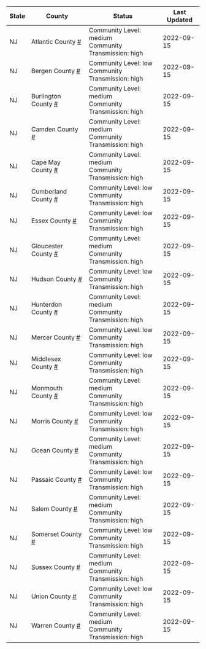 State | County | Status | Last Updated
--- | --- | --- | --- 
NJ | Atlantic County <a href="#atlantic_county">#</a> | <a name="atlantic_county"></a>Community Level: medium<br/>Community Transmission: high | 2022-09-15
NJ | Bergen County <a href="#bergen_county">#</a> | <a name="bergen_county"></a>Community Level: low<br/>Community Transmission: high | 2022-09-15
NJ | Burlington County <a href="#burlington_county">#</a> | <a name="burlington_county"></a>Community Level: medium<br/>Community Transmission: high | 2022-09-15
NJ | Camden County <a href="#camden_county">#</a> | <a name="camden_county"></a>Community Level: medium<br/>Community Transmission: high | 2022-09-15
NJ | Cape May County <a href="#cape_may_county">#</a> | <a name="cape_may_county"></a>Community Level: medium<br/>Community Transmission: high | 2022-09-15
NJ | Cumberland County <a href="#cumberland_county">#</a> | <a name="cumberland_county"></a>Community Level: low<br/>Community Transmission: high | 2022-09-15
NJ | Essex County <a href="#essex_county">#</a> | <a name="essex_county"></a>Community Level: low<br/>Community Transmission: high | 2022-09-15
NJ | Gloucester County <a href="#gloucester_county">#</a> | <a name="gloucester_county"></a>Community Level: medium<br/>Community Transmission: high | 2022-09-15
NJ | Hudson County <a href="#hudson_county">#</a> | <a name="hudson_county"></a>Community Level: low<br/>Community Transmission: high | 2022-09-15
NJ | Hunterdon County <a href="#hunterdon_county">#</a> | <a name="hunterdon_county"></a>Community Level: medium<br/>Community Transmission: high | 2022-09-15
NJ | Mercer County <a href="#mercer_county">#</a> | <a name="mercer_county"></a>Community Level: low<br/>Community Transmission: high | 2022-09-15
NJ | Middlesex County <a href="#middlesex_county">#</a> | <a name="middlesex_county"></a>Community Level: low<br/>Community Transmission: high | 2022-09-15
NJ | Monmouth County <a href="#monmouth_county">#</a> | <a name="monmouth_county"></a>Community Level: medium<br/>Community Transmission: high | 2022-09-15
NJ | Morris County <a href="#morris_county">#</a> | <a name="morris_county"></a>Community Level: low<br/>Community Transmission: high | 2022-09-15
NJ | Ocean County <a href="#ocean_county">#</a> | <a name="ocean_county"></a>Community Level: medium<br/>Community Transmission: high | 2022-09-15
NJ | Passaic County <a href="#passaic_county">#</a> | <a name="passaic_county"></a>Community Level: low<br/>Community Transmission: high | 2022-09-15
NJ | Salem County <a href="#salem_county">#</a> | <a name="salem_county"></a>Community Level: medium<br/>Community Transmission: high | 2022-09-15
NJ | Somerset County <a href="#somerset_county">#</a> | <a name="somerset_county"></a>Community Level: low<br/>Community Transmission: high | 2022-09-15
NJ | Sussex County <a href="#sussex_county">#</a> | <a name="sussex_county"></a>Community Level: medium<br/>Community Transmission: high | 2022-09-15
NJ | Union County <a href="#union_county">#</a> | <a name="union_county"></a>Community Level: low<br/>Community Transmission: high | 2022-09-15
NJ | Warren County <a href="#warren_county">#</a> | <a name="warren_county"></a>Community Level: medium<br/>Community Transmission: high | 2022-09-15
